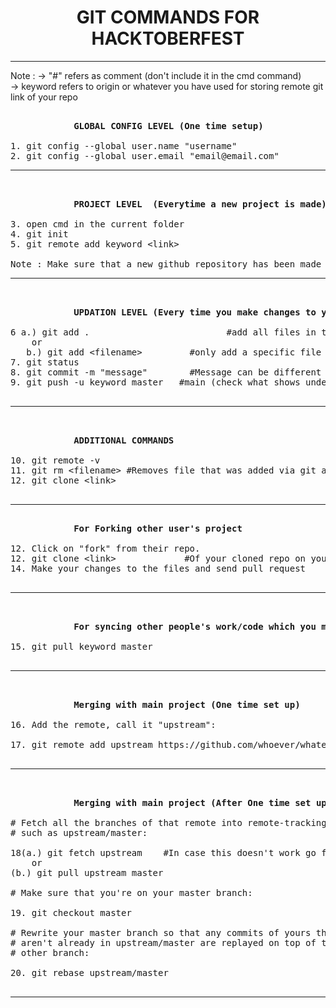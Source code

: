 <h1 align="center"> GIT COMMANDS FOR HACKTOBERFEST</h1>
<hr> 

Note : 
-> "#" refers as comment (don't include it in the cmd command)			
-> keyword refers to origin or whatever you have used for storing remote git link of your repo			
<pre>			
			<b>GLOBAL CONFIG LEVEL (One time setup)</b>

1. git config --global user.name "username"
2. git config --global user.email "email@email.com"
<hr>

			<b>PROJECT LEVEL  (Everytime a new project is made)</b>

3. open cmd in the current folder
4. git init
5. git remote add keyword &lt;link&gt;

Note : Make sure that a new github repository has been made as well for this process.
<hr>

			<b>UPDATION LEVEL (Every time you make changes to your code)</b>

6 a.) git add .                          #add all files in the current working directory
	or
   b.) git add &lt;filename&gt;         #only add a specific file (not all files)
7. git status
8. git commit -m "message"        #Message can be different such as "removed bugs", etc
9. git push -u keyword master   #main (check what shows under git commit)

<hr>

			<b>ADDITIONAL COMMANDS</b>

10. git remote -v
11. git rm &lt;filename&gt; #Removes file that was added via git add for tracking
12. git clone &lt;link&gt;

<hr>
			<b>For Forking other user's project</b>
			
12. Click on "fork" from their repo.			
12. git clone &lt;link&gt;             #Of your cloned repo on your personal account
14. Make your changes to the files and send pull request

<hr>
		
			<b>For syncing other people's work/code which you merged from their project via forking</b>

15. git pull keyword master    

<hr>

			<b>Merging with main project (One time set up)</b>

16. Add the remote, call it "upstream":

17. git remote add upstream https://github.com/whoever/whatever.git

<hr>

			<b>Merging with main project (After One time set up is done)</b>

# Fetch all the branches of that remote into remote-tracking branches,
# such as upstream/master:

18(a.) git fetch upstream    #In case this doesn't work go for 18 (b.) command
	or
(b.) git pull upstream master    

# Make sure that you're on your master branch:

19. git checkout master

# Rewrite your master branch so that any commits of yours that
# aren't already in upstream/master are replayed on top of that
# other branch:

20. git rebase upstream/master

<hr>
</pre>
   


  